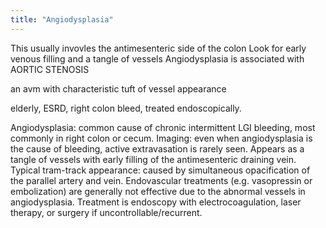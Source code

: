 ```yaml
---
title: "Angiodysplasia"
---
```

This usually invovles the antimesenteric side of the colon
Look for early venous filling and a tangle of vessels
Angiodysplasia is associated with AORTIC STENOSIS

an avm with characteristic tuft of vessel appearance

elderly, ESRD, right colon bleed, treated endoscopically.

Angiodysplasia: common cause of chronic intermittent LGI bleeding, most commonly in right colon or cecum.
Imaging: even when angiodysplasia is the cause of bleeding, active extravasation is rarely seen.
Appears as a tangle of vessels with early filling of the antimesenteric draining vein.
Typical tram-track appearance: caused by simultaneous opacification of the parallel artery and vein.
Endovascular treatments (e.g. vasopressin or embolization) are generally not effective due to the abnormal vessels in angiodysplasia.
Treatment is endoscopy with electrocoagulation, laser therapy, or surgery if uncontrollable/recurrent.

